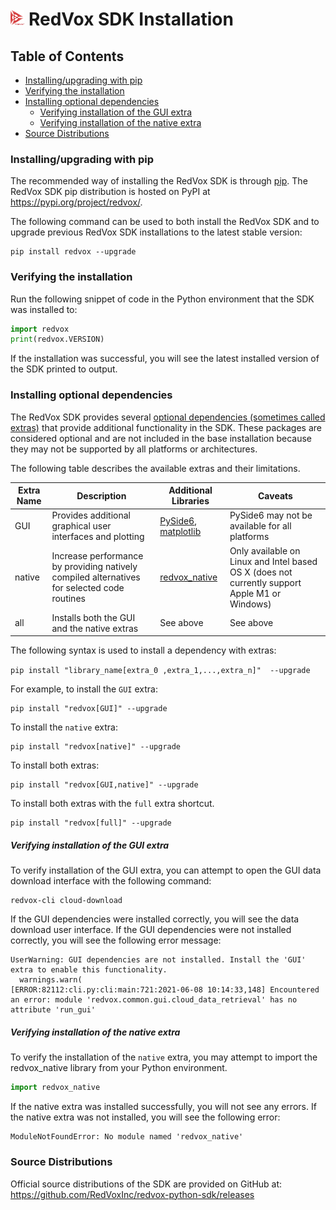 # <img src="img/redvox_logo.png" height="25"> **RedVox SDK Installation**

## Table of Contents

<!-- toc -->

- [Installing/upgrading with pip](#installingupgrading-with-pip)
- [Verifying the installation](#verifying-the-installation)
- [Installing optional dependencies](#installing-optional-dependencies)
    + [Verifying installation of the GUI extra](#verifying-installation-of-the-gui-extra)
    + [Verifying installation of the native extra](#verifying-installation-of-the-native-extra)
- [Source Distributions](#source-distributions)

<!-- tocstop -->

### Installing/upgrading with pip

The recommended way of installing the RedVox SDK is through [pip](https://pip.pypa.io/en/stable/). The RedVox SDK pip distribution is hosted on PyPI at https://pypi.org/project/redvox/.

The following command can be used to both install the RedVox SDK and to upgrade previous RedVox SDK installations to the latest stable version:

```
pip install redvox --upgrade
```

### Verifying the installation

Run the following snippet of code in the Python environment that the SDK was installed to:

```python
import redvox
print(redvox.VERSION)
```

If the installation was successful, you will see the latest installed version of the SDK printed to output.

### Installing optional dependencies

The RedVox SDK provides several [optional dependencies (sometimes called extras)](https://setuptools.readthedocs.io/en/latest/userguide/dependency_management.html#optional-dependencies) that provide additional functionality in the SDK. These packages are considered optional and are not included in the base installation because they may not be supported by all platforms or architectures.

The following table describes the available extras and their limitations.

| Extra Name | Description | Additional Libraries | Caveats |
|------------|-------------|----------------------|---------|
| GUI        | Provides additional graphical user interfaces and plotting | [PySide6](https://pypi.org/project/PySide6/), [matplotlib](https://pypi.org/project/matplotlib/) | PySide6 may not be available for all platforms |
| native     | Increase performance by providing natively compiled alternatives for selected code routines | [redvox_native](https://pypi.org/project/redvox-native/) | Only available on Linux and Intel based OS X (does not currently support Apple M1 or Windows) |
| all | Installs both the GUI and the native extras | See above | See above |

The following syntax is used to install a dependency with extras:

`pip install "library_name[extra_0 ,extra_1,...,extra_n]"  --upgrade`

For example, to install the `GUI` extra:

```
pip install "redvox[GUI]" --upgrade
```

To install the `native` extra:

```
pip install "redvox[native]" --upgrade
```

To install both extras:

```
pip install "redvox[GUI,native]" --upgrade
```

To install both extras with the `full` extra shortcut.

```
pip install "redvox[full]" --upgrade
```

##### Verifying installation of the GUI extra

To verify installation of the GUI extra, you can attempt to open the GUI data download interface with the following command:

```
redvox-cli cloud-download
```

If the GUI dependencies were installed correctly, you will see the data download user interface. If the GUI dependencies were not installed correctly, you will see the following error message:

```
UserWarning: GUI dependencies are not installed. Install the 'GUI' extra to enable this functionality.
  warnings.warn(
[ERROR:82112:cli.py:cli:main:721:2021-06-08 10:14:33,148] Encountered an error: module 'redvox.common.gui.cloud_data_retrieval' has no attribute 'run_gui'
```

##### Verifying installation of the native extra

To verify the installation of the `native` extra, you may attempt to import the redvox_native library from your Python environment.

```python
import redvox_native
```

If the native extra was installed successfully, you will not see any errors. If the native extra was not installed, you will see the following error:

```
ModuleNotFoundError: No module named 'redvox_native'
```

### Source Distributions

Official source distributions of the SDK are provided on GitHub at: https://github.com/RedVoxInc/redvox-python-sdk/releases
